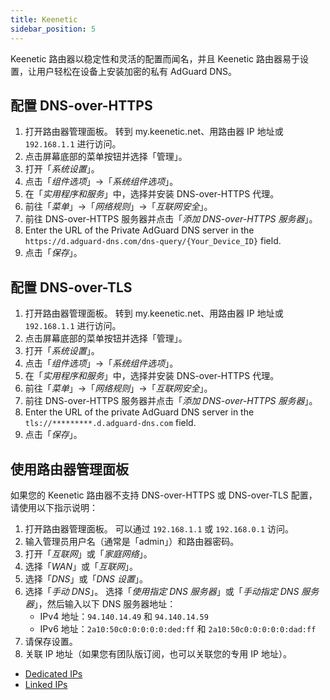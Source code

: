 ```yaml
---
title: Keenetic
sidebar_position: 5
---
```


Keenetic 路由器以稳定性和灵活的配置而闻名，并且 Keenetic 路由器易于设置，让用户轻松在设备上安装加密的私有 AdGuard DNS。

## 配置 DNS-over-HTTPS

1. 打开路由器管理面板。 转到 my.keenetic.net、用路由器 IP 地址或 `192.168.1.1` 进行访问。
2. 点击屏幕底部的菜单按钮并选择「管理」。
3. 打开「_系统设置_」。
4. 点击「_组件选项_」→「_系统组件选项_」。
5. 在「_实用程序和服务_」中，选择并安装 DNS-over-HTTPS 代理。
6. 前往「_菜单_」→「_网络规则_」→「_互联网安全_」。
7. 前往 DNS-over-HTTPS 服务器并点击「_添加 DNS-over-HTTPS 服务器_」。
8. Enter the URL of the Private AdGuard DNS server in the `https://d.adguard-dns.com/dns-query/{Your_Device_ID}` field.
9. 点击「_保存_」。

## 配置 DNS-over-TLS

1. 打开路由器管理面板。 转到 my.keenetic.net、用路由器 IP 地址或 `192.168.1.1` 进行访问。
2. 点击屏幕底部的菜单按钮并选择「管理」。
3. 打开「_系统设置_」。
4. 点击「_组件选项_」→「_系统组件选项_」。
5. 在「_实用程序和服务_」中，选择并安装 DNS-over-HTTPS 代理。
6. 前往「_菜单_」→「_网络规则_」→「_互联网安全_」。
7. 前往 DNS-over-HTTPS 服务器并点击「_添加 DNS-over-HTTPS 服务器_」。
8. Enter the URL of the private AdGuard DNS server in the `tls://*********.d.adguard-dns.com` field.
9. 点击「_保存_」。

## 使用路由器管理面板

如果您的 Keenetic 路由器不支持 DNS-over-HTTPS 或 DNS-over-TLS 配置，请使用以下指示说明：

1. 打开路由器管理面板。 可以通过 `192.168.1.1` 或 `192.168.0.1` 访问。
2. 输入管理员用户名（通常是「admin」）和路由器密码。
3. 打开「_互联网_」或「_家庭网络_」。
4. 选择「_WAN_」或「_互联网_」。
5. 选择「_DNS_」或「_DNS 设置_」。
6. 选择「_手动 DNS_」。 选择「_使用指定 DNS 服务器_」或「_手动指定 DNS 服务器_」，然后输入以下 DNS 服务器地址：
    - IPv4 地址：`94.140.14.49` 和 `94.140.14.59`
    - IPv6 地址：`2a10:50c0:0:0:0:0:ded:ff` 和 `2a10:50c0:0:0:0:0:dad:ff`
7. 请保存设置。
8. 关联 IP 地址（如果您有团队版订阅，也可以关联您的专用 IP 地址）。

 - [Dedicated IPs](/private-dns/connect-devices/other-options/dedicated-ip.md)
 - [Linked IPs](/private-dns/connect-devices/other-options/linked-ip.md)
